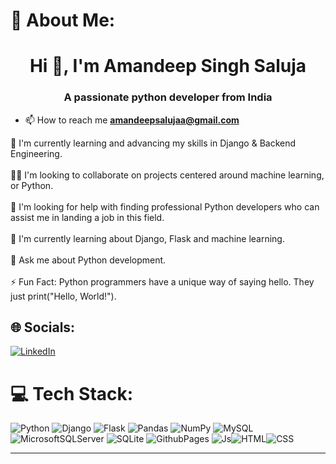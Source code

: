 # 💫 About Me:
<h1 align="center">Hi 👋, I'm Amandeep Singh Saluja</h1>
<h3 align="center">A passionate  python developer from India</h3>

- 📫 How to reach me **amandeepsalujaa@gmail.com**


🔭 I'm currently learning and advancing my skills in Django & Backend Engineering.<br><br>👯‍♂️ I'm looking to collaborate on projects centered around  machine learning, or Python.<br><br>🤝 I'm looking for help with finding professional Python developers who can assist me in landing a job in this field.<br><br>🌱 I'm currently learning about Django, Flask and machine learning.<br><br>💭 Ask me about Python development.<br><br>⚡ Fun Fact: Python programmers have a unique way of saying hello. They just print("Hello, World!").


## 🌐 Socials:
[![LinkedIn](https://img.shields.io/badge/LinkedIn-%230077B5.svg?logo=linkedin&logoColor=white)](https://www.linkedin.com/in/amandeep-singh-saluja-93821b355/)


# 💻 Tech Stack:
![Python](https://img.shields.io/badge/python-3670A0?style=for-the-badge&logo=python&logoColor=ffdd54) ![Django](https://img.shields.io/badge/django-%23092E20.svg?style=for-the-badge&logo=django&logoColor=white) ![Flask](https://img.shields.io/badge/flask-%23000.svg?style=for-the-badge&logo=flask&logoColor=white) ![Pandas](https://img.shields.io/badge/pandas-%23150458.svg?style=for-the-badge&logo=pandas&logoColor=white) ![NumPy](https://img.shields.io/badge/numpy-%23013243.svg?style=for-the-badge&logo=numpy&logoColor=white) ![MySQL](https://img.shields.io/badge/mysql-%2300000f.svg?style=for-the-badge&logo=mysql&logoColor=white) ![MicrosoftSQLServer](https://img.shields.io/badge/Microsoft%20SQL%20Server-CC2927?style=for-the-badge&logo=microsoft%20sql%20server&logoColor=white) ![SQLite](https://img.shields.io/badge/sqlite-%2307405e.svg?style=for-the-badge&logo=sqlite&logoColor=white) ![GithubPages](https://img.shields.io/badge/github%20pages-121013?style=for-the-badge&logo=github&logoColor=white) ![Js](https://img.shields.io/badge/js%20-121013?style=for-the-badge&logo=js&logoColor=yellow)![HTML](https://img.shields.io/badge/HTML-3670A0?style=for-the-badge&logo=HTML&logoColor=ffdd54)![CSS](https://img.shields.io/badge/CSS-3670A0?style=for-the-badge&logo=CSS&logoColor=RRGGBB)




---
